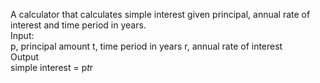 A calculator that calculates simple interest given principal, annual rate of interest and time period in years.</br>
Input:</br>
   p, principal amount
   t, time period in years
   r, annual rate of interest</br>
Output</br>
   simple interest = p*t*r
